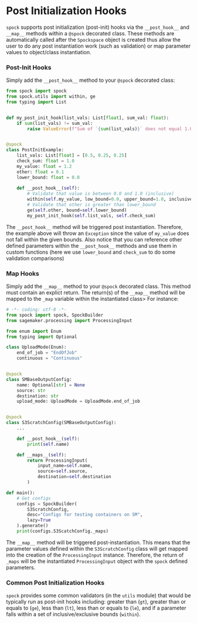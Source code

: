 # Post Initialization Hooks

`spock` supports post initialization (post-init) hooks via the `__post_hook__` and
`__map__` methods within a `@spock` decorated class.
These methods are automatically called after the `Spockspace` object is created thus 
allow the user to do any post instantiation work (such as validation) or map parameter
values to object/class instantiation.

### Post-Init Hooks

Simply add the `__post_hook__` method to your `@spock` decorated class:

```python
from spock import spock
from spock.utils import within, ge
from typing import List


def my_post_init_hook(list_vals: List[float], sum_val: float):
    if sum(list_vals) != sum_val:
        raise ValueError(f"Sum of `{sum(list_vals)}` does not equal 1.0")


@spock
class PostInitExample:
    list_vals: List[float] = [0.5, 0.25, 0.25]
    check_sum: float = 1.0
    my_value: float = 1.2
    other: float = 0.1
    lower_bound: float = 0.0
    
    def __post_hook__(self):
        # Validate that value is between 0.0 and 1.0 (inclusive)
        within(self.my_value, low_bound=0.0, upper_bound=1.0, inclusive_lower=True, inclusive_upper=True)
        # Validate that other is greater than lower_bound
        ge(self.other, bound=self.lower_bound)
        my_post_init_hook(self.list_vals, self.check_sum)
```

The `__post_hook__` method will be triggered post instantiation. Therefore, the example above will throw an `Exception` 
since the value of `my_value` does not fall within the given bounds. Also notice that you can reference other defined
parameters within the `__post_hook__` methods and use them in custom functions (here we use `lower_bound` and 
`check_sum` to do some validation comparisons)


### Map Hooks

Simply add the `__map__` method to your `@spock` decorated class. This method must
contain an explict return. The return(s) of the `__map__` method will be mapped to the 
`_map` variable within the instantiated class> For instance: 


```python
# -*- coding: utf-8 -*-
from spock import spock, SpockBuilder
from sagemaker.processing import ProcessingInput

from enum import Enum
from typing import Optional

class UploadMode(Enum):
    end_of_job = "EndOfJob"
    continuous = "Continuous"


@spock
class SMBaseOutputConfig:
    name: Optional[str] = None
    source: str
    destination: str
    upload_mode: UploadMode = UploadMode.end_of_job


@spock
class S3ScratchConfig(SMBaseOutputConfig):
    ...

    def __post_hook__(self):
        print(self.name)

    def __maps__(self):
        return ProcessingInput(
            input_name=self.name,
            source=self.source,
            destination=self.destination
        )

def main():
    # Get configs
    configs = SpockBuilder(
        S3ScratchConfig,
        desc="Configs for testing containers on SM",
        lazy=True
    ).generate()
    print(configs.S3ScatchConfig._maps)

```

The `__map__` method will be triggered post-instantiation. This means that the parameter
values defined within the `S3ScratchConfig` class will get mapped into the creation of
the `ProcessingInput` instance. Therefore, the return of `_maps` will be the 
instantiated `ProcessingInput` object with the `spock` defined parameters.


### Common Post Initialization Hooks

`spock` provides some common validators (in the `utils` module) that would be typically run as post-init 
hooks including: greater than (`gt`), greater than or equals to (`ge`), less than (`lt`), less than or equals to (`le`),
and if a parameter falls within a set of inclusive/exclusive bounds (`within`).



